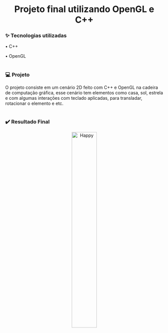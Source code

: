 <h1 align="center">Projeto final utilizando OpenGL e C++</h1>

<div>
  <h3> ✨ Tecnologias utilizadas </h3>
  <p>• C++ </p>
  <p>• OpenGL </p>
</div>

<h1></h1>

<div>
  <h3> 💻 Projeto </h3>
  <p> O projeto consiste em um cenário 2D feito com C++ e OpenGL na cadeira de computação gráfica, esse cenário tem elementos como casa, sol, estrela e com algumas interações com teclado aplicadas, para transladar, rotacionar o elemento e etc. </p>
</div>

<h1></h1>

<div>
  <h3>✔️ Resultado Final </h3>
    <p align="center">
      <img alt="Happy" src="https://user-images.githubusercontent.com/66326378/143592854-8628222f-f5df-4579-b69a-af578f70d214.png" width="40%">
    </p>
</div>
